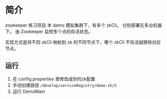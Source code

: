 # 简介
zookeeper 练习项目
本 demo 模拟集群下，有多个 zkCli， 分别部署在多台机器下。
由 Zookeeper 监控多个点的存活状态。

实现方式是将不同 zkCli 映射到 zk 的不同节点下，哪个 zkCli 不存活就移除对应节点。

## 运行
1. 在 config.properties 里修改成你的zk配置
2. 手动创建路径 `/develop/serviceRegistry/demo-zk/5` 
3. 运行 DemoMain

